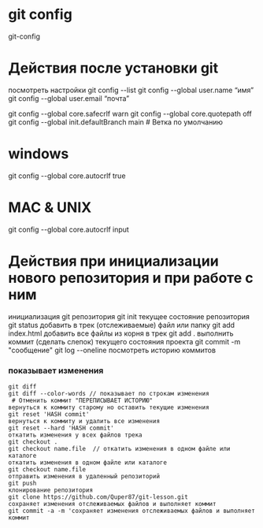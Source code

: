 # git config
git-config
# Действия после установки git
посмотреть настройки
git config --list
git config --global user.name “имя”
git config --global user.email “почта”


git config --global core.safecrlf warn
git config --global core.quotepath off
git config --global init.defaultBranch main # Ветка по умолчанию

# windows
git config --global core.autocrlf true

# MAC & UNIX
git config --global core.autocrlf input

# Действия при инициализации нового репозитория и при работе с ним
инициализация git репозитория
git init
текущее состояние репозитория
git status
добавить в трек (отслеживаемые) файл или папку
git add index.html
добавить все файлы из корня в трек
git add .
выполнить коммит (сделать слепок) текущего состояния проекта
git commit -m "сообщение"
git log --oneline  посмотреть историю коммитов

### показывает изменения
```shell
git diff
git diff --color-words // показывает по строкам изменения
 # Отменить коммит "ПЕРЕПИСЫВАЕТ ИСТОРИЮ"
вернуться к коммиту старому но оставить текущие изменения
git reset 'HASH commit'
вернуться к коммиту и удалить все изменения
git reset --hard 'HASH commit'
откатить изменения у всех файлов трека
git checkout .  
git checkout name.file  // откатить изменения в одном файле или каталоге
откатить изменения в одном файле или каталоге
git checkout name.file
отправить изменения в удаленный репозиторий
git push 
клонирование репозитория
git clone https://github.com/Quper87/git-lesson.git
сохраняет изменения отслеживаемых файлов и выполняет коммит
git commit -a -m 'сохраняет изменения отслеживаемых файлов и выполняет коммит
